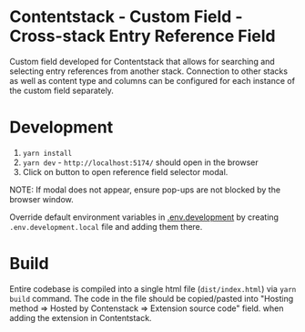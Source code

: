 # Contentstack - Custom Field - Cross-stack Entry Reference Field

Custom field developed for Contentstack that allows for searching and selecting entry references from another stack. Connection to other stacks as well as content type and columns can be configured for each instance of the custom field separately.

# Development

1. `yarn install`
2. `yarn dev` - `http://localhost:5174/` should open in the browser
3. Click on button to open reference field selector modal.

NOTE: If modal does not appear, ensure pop-ups are not blocked by the browser window.

Override default environment variables in [.env.development](.env.development) by creating `.env.development.local` file and adding them there.

# Build

Entire codebase is compiled into a single html file (`dist/index.html`) via `yarn build` command. The code in the file should be copied/pasted into "Hosting method => Hosted by Contenstack => Extension source code" field. when adding the extension in Contentstack.


